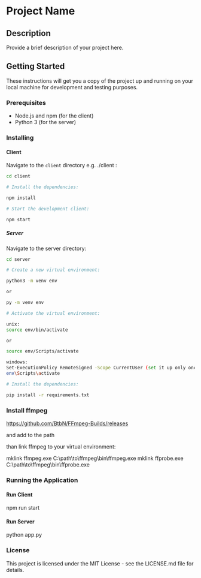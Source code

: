 # Project Name

## Description

Provide a brief description of your project here.

## Getting Started

These instructions will get you a copy of the project up and running on your local machine for development and testing purposes.

### Prerequisites

- Node.js and npm (for the client)
- Python 3 (for the server)

### Installing

#### Client

Navigate to the `client` directory e.g. ./client :

```bash
cd client

# Install the dependencies:

npm install

# Start the development client:

npm start
```

##### Server

Navigate to the server directory:

```bash
cd server

# Create a new virtual environment:

python3 -m venv env

or

py -m venv env

# Activate the virtual environment:

unix:
source env/bin/activate

or

source env/Scripts/activate

windows:
Set-ExecutionPolicy RemoteSigned -Scope CurrentUser (set it up only once)
env\Scripts\activate

# Install the dependencies:

pip install -r requirements.txt
```

### Install ffmpeg

https://github.com/BtbN/FFmpeg-Builds/releases

and add to the path

than link ffmpeg to your virtual environment:

mklink ffmpeg.exe C:\path\to\ffmpeg\bin\ffmpeg.exe
mklink ffprobe.exe C:\path\to\ffmpeg\bin\ffprobe.exe

### Running the Application

#### Run Client

npm run start

#### Run Server

python app.py

### License

This project is licensed under the MIT License - see the LICENSE.md file for details.
